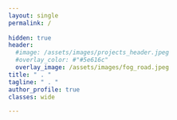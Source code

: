 ```yaml
---
layout: single
permalink: / 
     
hidden: true
header:
  #image: /assets/images/projects_header.jpeg
  #overlay_color: #"#5e616c"
  overlay_image: /assets/images/fog_road.jpeg
title: " . "
tagline: " . "   
author_profile: true
classes: wide

---
```


